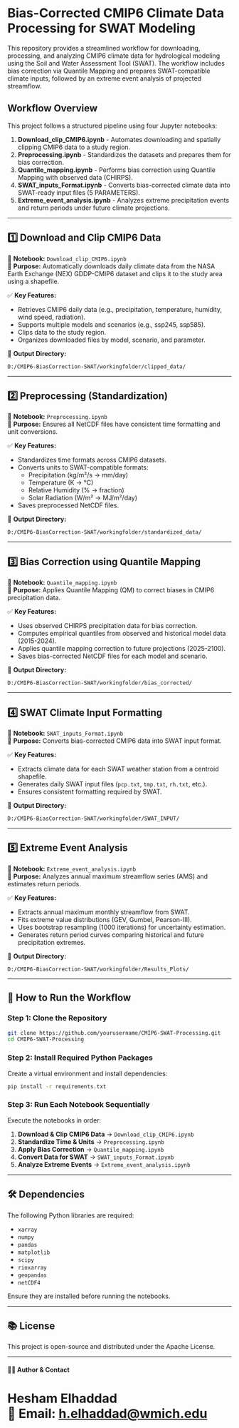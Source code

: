 # Bias-Corrected CMIP6 Climate Data Processing for SWAT Modeling

This repository provides a streamlined workflow for downloading, processing, and analyzing CMIP6 climate data for hydrological modeling using the Soil and Water Assessment Tool (SWAT). The workflow includes bias correction via Quantile Mapping and prepares SWAT-compatible climate inputs, followed by an extreme event analysis of projected streamflow.

## Workflow Overview

This project follows a structured pipeline using four Jupyter notebooks:

1. **Download_clip_CMIP6.ipynb** - Automates downloading and spatially clipping CMIP6 data to a study region.
2. **Preprocessing.ipynb** - Standardizes the datasets and prepares them for bias correction.
3. **Quantile_mapping.ipynb** - Performs bias correction using Quantile Mapping with observed data (CHIRPS).
4. **SWAT_inputs_Format.ipynb** - Converts bias-corrected climate data into SWAT-ready input files (5 PARAMETERS).
5. **Extreme_event_analysis.ipynb** - Analyzes extreme precipitation events and return periods under future climate projections.

---

## 1️⃣ Download and Clip CMIP6 Data

📌 **Notebook:** `Download_clip_CMIP6.ipynb`  
🔹 **Purpose:** Automatically downloads daily climate data from the NASA Earth Exchange (NEX) GDDP-CMIP6 dataset and clips it to the study area using a shapefile.

✅ **Key Features:**
- Retrieves CMIP6 daily data (e.g., precipitation, temperature, humidity, wind speed, radiation).
- Supports multiple models and scenarios (e.g., ssp245, ssp585).
- Clips data to the study region.
- Organizes downloaded files by model, scenario, and parameter.

📂 **Output Directory:**
```
D:/CMIP6-BiasCorrection-SWAT/workingfolder/clipped_data/
```

---

## 2️⃣ Preprocessing (Standardization)

📌 **Notebook:** `Preprocessing.ipynb`  
🔹 **Purpose:** Ensures all NetCDF files have consistent time formatting and unit conversions.

✅ **Key Features:**
- Standardizes time formats across CMIP6 datasets.
- Converts units to SWAT-compatible formats:
  - Precipitation (kg/m²/s → mm/day)
  - Temperature (K → °C)
  - Relative Humidity (% → fraction)
  - Solar Radiation (W/m² → MJ/m²/day)
- Saves preprocessed NetCDF files.

📂 **Output Directory:**
```
D:/CMIP6-BiasCorrection-SWAT/workingfolder/standardized_data/
```

---

## 3️⃣ Bias Correction using Quantile Mapping

📌 **Notebook:** `Quantile_mapping.ipynb`  
🔹 **Purpose:** Applies Quantile Mapping (QM) to correct biases in CMIP6 precipitation data.

✅ **Key Features:**
- Uses observed CHIRPS precipitation data for bias correction.
- Computes empirical quantiles from observed and historical model data (2015-2024).
- Applies quantile mapping correction to future projections (2025-2100).
- Saves bias-corrected NetCDF files for each model and scenario.

📂 **Output Directory:**
```
D:/CMIP6-BiasCorrection-SWAT/workingfolder/bias_corrected/
```

---

## 4️⃣ SWAT Climate Input Formatting

📌 **Notebook:** `SWAT_inputs_Format.ipynb`  
🔹 **Purpose:** Converts bias-corrected CMIP6 data into SWAT input format.

✅ **Key Features:**
- Extracts climate data for each SWAT weather station from a centroid shapefile.
- Generates daily SWAT input files (`pcp.txt`, `tmp.txt`, `rh.txt`, etc.).
- Ensures consistent formatting required by SWAT.

📂 **Output Directory:**
```
D:/CMIP6-BiasCorrection-SWAT/workingfolder/SWAT_INPUT/
```

---

## 5️⃣ Extreme Event Analysis

📌 **Notebook:** `Extreme_event_analysis.ipynb`  
🔹 **Purpose:** Analyzes annual maximum streamflow series (AMS) and estimates return periods.

✅ **Key Features:**
- Extracts annual maximum monthly streamflow from SWAT.
- Fits extreme value distributions (GEV, Gumbel, Pearson-III).
- Uses bootstrap resampling (1000 iterations) for uncertainty estimation.
- Generates return period curves comparing historical and future precipitation extremes.

📂 **Output Directory:**
```
D:/CMIP6-BiasCorrection-SWAT/workingfolder/Results_Plots/
```

---

## 🔧 How to Run the Workflow

### Step 1: Clone the Repository

```sh
git clone https://github.com/yourusername/CMIP6-SWAT-Processing.git
cd CMIP6-SWAT-Processing
```

### Step 2: Install Required Python Packages

Create a virtual environment and install dependencies:

```sh
pip install -r requirements.txt
```

### Step 3: Run Each Notebook Sequentially

Execute the notebooks in order:

1. **Download & Clip CMIP6 Data** → `Download_clip_CMIP6.ipynb`
2. **Standardize Time & Units** → `Preprocessing.ipynb`
3. **Apply Bias Correction** → `Quantile_mapping.ipynb`
4. **Convert Data for SWAT** → `SWAT_inputs_Format.ipynb`
5. **Analyze Extreme Events** → `Extreme_event_analysis.ipynb`

---

## 🛠 Dependencies

The following Python libraries are required:

- `xarray`
- `numpy`
- `pandas`
- `matplotlib`
- `scipy`
- `rioxarray`
- `geopandas`
- `netCDF4`

Ensure they are installed before running the notebooks.

---

## 📚 License

This project is open-source and distributed under the Apache License.

---

#### 👨‍💻 Author & Contact

**Hesham Elhaddad**  
📧 Email: h.elhaddad@wmich.edu  
=======
